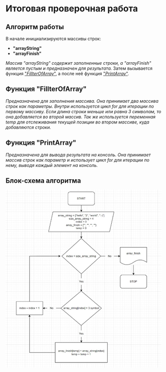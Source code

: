 # Итоговая проверочная работа

## Алгоритм работы
В начале инициализируются массивы строк:
* **"arrayString"**  
* **"arrayFinish"**

*Массив "arrayString" содержит заполненные строки, а "arrayFinish" является пустым и предназначен для результата.*
Затем вызывается функция ["*FillterOfArray*"](#функция-fillterofarray), а после неё функция ["*PrintArray*"](#функция-printarray).

## Функция **"FillterOfArray"** 
*Предназначена для заполнения массива. Она принимает два массива строк как параметры. Внутри используется цикл for для итерации по первому массиву. Если длина строки меньше или равна 3 символам, то она добавляется во второй массив. Так же используется переменная temp для отслеживания текущей позиции во втором массиве, куда добавляются строки.*

## Функция **"PrintArray"**
*Предназначена для вывода результата на консоль. Она принимает массив строк как параметр и использует цикл for для итерации по нему, выводя каждый элемент на консоль.*

## Блок-схема алгоритма
![Блок-схема алгоритма](block_diagram.jpg)